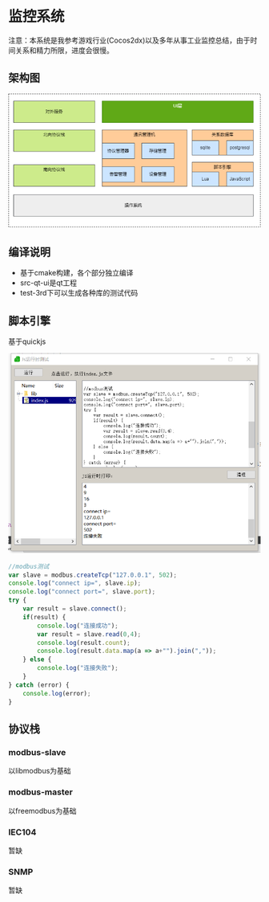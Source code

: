 # 监控系统
注意：本系统是我参考游戏行业(Cocos2dx)以及多年从事工业监控总结，由于时间关系和精力所限，进度会很慢。

## 架构图
![架构图](doc/architecture.png)


## 编译说明
- 基于cmake构建，各个部分独立编译
- src-qt-ui是qt工程
- test-3rd下可以生成各种库的测试代码

## 脚本引擎
基于quickjs

![测试图](doc/qtjsruntime.png)

``` js
//modbus测试
var slave = modbus.createTcp("127.0.0.1", 502);
console.log("connect ip=", slave.ip);
console.log("connect port=", slave.port);
try {    
    var result = slave.connect();
    if(result) {
        console.log("连接成功");
        var result = slave.read(0,4);
        console.log(result.count);
        console.log(result.data.map(a => a+"").join(","));
    } else {
        console.log("连接失败");
    }
} catch (error) {
    console.log(error); 
}
```

## 协议栈

### modbus-slave
以libmodbus为基础

### modbus-master
以freemodbus为基础

### IEC104
暂缺

### SNMP
暂缺